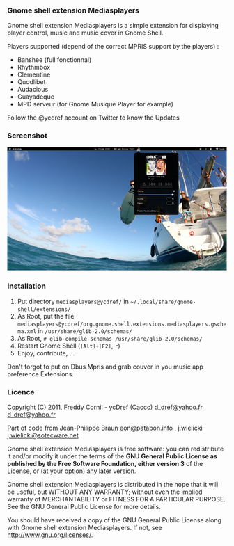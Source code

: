 ### Gnome shell extension Mediasplayers

Gnome shell extension Mediasplayers is a simple extension for displaying player control, music and music cover in Gnome Shell.

Players supported (depend of the correct MPRIS support by the players) :

- Banshee (full fonctionnal)
- Rhythmbox
- Clementine
- Quodlibet
- Audacious
- Guayadeque
- MPD serveur (for Gnome Musique Player for example)

Follow the @ycdref account on Twitter to know the Updates

### Screenshot

![Screenshot](https://github.com/Caccc/Gnome-shell-extension-Mediasplayers/raw/master/screenshot.png)

### Installation

1. Put directory `mediasplayers@ycdref/` in `~/.local/share/gnome-shell/extensions/`
2. As Root, put the file  `mediasplayers@ycdref/org.gnome.shell.extensions.mediasplayers.gschema.xml` in `/usr/share/glib-2.0/schemas/`
3. As Root, `# glib-compile-schemas /usr/share/glib-2.0/schemas/`
2. Restart Gnome Shell (`[Alt]+[F2]`, `r`)
3. Enjoy, contribute, ...

Don't forgot to put on Dbus Mpris and grab couver in you music app preference Extensions.

### Licence

Copyright (C) 2011,
Freddy Cornil - ycDref (Caccc) d_dref@yahoo.fr <d_dref@yahoo.fr>

Part of code from Jean-Philippe Braun <eon@patapon.info> , j.wielicki <j.wielicki@sotecware.net>

Gnome shell extension Mediasplayers is free software: you can redistribute it and/or modify it under the terms of the **GNU General Public License as published by the Free Software Foundation, either version 3** of the License, or (at your option) any later version.

Gnome shell extension Mediasplayers is distributed in the hope that it will be useful, but WITHOUT ANY WARRANTY; without even the implied warranty of MERCHANTABILITY or FITNESS FOR A PARTICULAR PURPOSE.  See the GNU General Public License for more details.

You should have received a copy of the GNU General Public License along with Gnome shell extension Mediasplayers.  If not, see <http://www.gnu.org/licenses/>.

